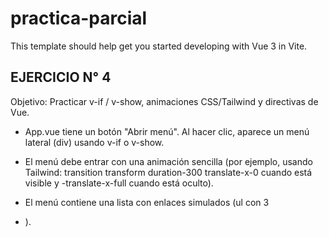 # practica-parcial

This template should help get you started developing with Vue 3 in Vite.

## EJERCICIO N° 4
Objetivo: Practicar v-if / v-show, animaciones CSS/Tailwind y directivas de Vue. 

* App.vue tiene un botón "Abrir menú". Al hacer clic, aparece un menú lateral (div) usando v-if o v-show. 

* El menú debe entrar con una animación sencilla (por ejemplo, usando Tailwind: transition transform duration-300 translate-x-0 cuando está visible y -translate-x-full cuando está oculto). 

* El menú contiene una lista con enlaces simulados (ul con 3 <li>).